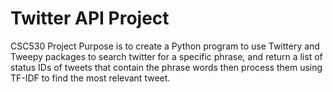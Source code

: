 # Twitter API Project
CSC530 Project
Purpose is to create a Python program to use Twittery and Tweepy packages to search twitter for a specific phrase, and return a list of 
status IDs of tweets that contain the phrase words then process them using TF-IDF to find the most relevant tweet.
